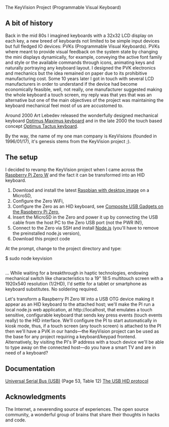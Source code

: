 The KeyVision Project (Programmable Visual Keyboard)

## A bit of history
Back in the mid 80s I imagined keyboards with a 32x32 LCD display on each key, a new breed of keyboards not limited to be simple input devices but full fledged IO devices: PVKs (Programmable Visual Keyboards). PVKs where meant to provide visual feedback on the system state by changing the mini displays dynamically, for example, conveying the active font family and style or the available commands through icons, animating keys and naturally portraying any keyboard layout. I designed the PVK electronics and mechanics but the idea remained on paper due to its prohibitive manufacturing cost. Some 10 years later I got in touch with several LCD manufacturers in order to understand if the device had become economically feasible, well, not really, one manufacturer suggested making the whole keyboard a touch screen, my reply was that yes that was an alternative but one of the main objectives of the project was maintaining the keyboard mechanical feel most of us are accustomed to.

Around 2000 Art Lebedev released the wonderfully designed mechanical keyboard [Optimus Maximus keyboard](https://www.artlebedev.com/optimus/maximus/) and in the late 2000 the touch based concept [Optimus Tactus keyboard](https://www.artlebedev.com/optimus/tactus/).

By the way, the name of my one man company is KeyVisions (founded in 1996/01/17), it's genesis stems from the KeyVision project ;).

## The setup
I decided to revamp the KeyVision project when I came across the [Raspberry Pi Zero W](https://www.raspberrypi.org/products/raspberry-pi-zero-w/) and the fact it can be transformed into an HID keyboard. 

1. Download and install the latest [Raspbian with desktop image](https://www.raspberrypi.org/downloads/raspbian/) on a MicroSD,
2. Configure the Zero WiFi, 
3. Configure the Zero as an HID keyboard, see  [Composite USB Gadgets on the Raspberry Pi Zero](http://isticktoit.net/?p=1383),
4. Insert the MicroSD in the Zero and power it up by connecting the USB cable from the host PC to the Zero USB port (not the PWR IN!),
5. Connect to the Zero via SSH and install [Node.js](https://nodejs.org/en/download/) (you'll have to remove the preinstalled node.js version),
6. Download this project code

At the prompt, change to the project directory and type:

$ sudo node keyvision


## 
...
While waiting for a breakthrough in haptic technologies, endowing mechanical switch like characteristics to a 19" 18:5 multitouch screen with a 1920x540 resolution (1/2HD), I'd settle for a tablet or smartphone as keyboard substitutes. No soldering required.

Let's transform a Raspberry PI Zero W into a USB OTG device making it appear as an HID keyboard to the attached host; we'll make the PI run a local node.js web application, at http://localhost, that emulates a touch sensitive, configurable keyboard that sends key press events (touch events really) to the HID interface. We'll configure the PI to start automatically in kiosk mode, thus, if a touch screen (any touch screen) is attached to the PI then we'll have a PVK in our hands—the KeyVision project can be used as the base for any project requiring a keyboard/keypad frontend. Alternatively, by visiting the PI's IP address with a touch device we'll be able to type away on the connected host—do you have a smart TV and are in need of a keyboard?

## Documentation
[Universal Serial Bus (USB)](http://www.usb.org/developers/hidpage/Hut1_12v2.pdf) (Page 53, Table 12)
[The USB HID protocol](https://docs.mbed.com/docs/ble-hid/en/latest/api/md_doc_HID.html)

## Acknowledgments
The Internet, a neverending source of experiences. The open source community, a wonderful group of brains that share their thoughts in hacks and code.

